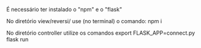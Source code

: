 É necessário ter instalado o "npm" e o "flask"

No diretório view/reversi/ use (no terminal) o comando:
	npm i

No diretório controller utilize os comandos
	export FLASK_APP=connect.py
	flask run
